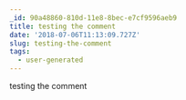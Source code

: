 ```yaml
---
_id: 90a48860-810d-11e8-8bec-e7cf9596aeb9
title: testing the comment
date: '2018-07-06T11:13:09.727Z'
slug: testing-the-comment
tags:
  - user-generated
---
```

testing the comment
